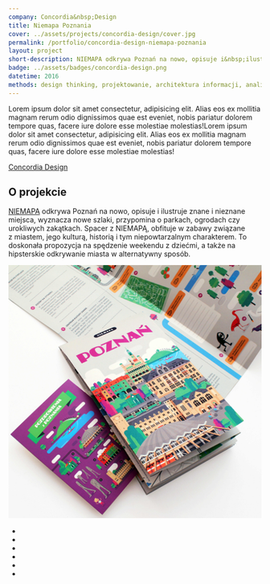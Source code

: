 ```yaml
---
company: Concordia&nbsp;Design
title: Niemapa Poznania
cover: ../assets/projects/concordia-design/cover.jpg
permalink: /portfolio/concordia-design-niemapa-poznania
layout: project
short-description: NIEMAPA odkrywa Poznań na nowo, opisuje i&nbsp;ilustruje znane i&nbsp;nieznane miejsca, wyznacza nowe szlaki, przypomina o parkach, ogrodach czy urokliwych zakątkach
badge: ../assets/badges/concordia-design.png
datetime: 2016
methods: design thinking, projektowanie, architektura informacji, analiza potrzeb użytkowników
---
```


<p>Lorem ipsum dolor sit amet consectetur, adipisicing elit. Alias eos ex mollitia magnam rerum odio dignissimos quae est eveniet, nobis pariatur dolorem tempore quas, facere iure dolore esse molestiae molestias!Lorem ipsum dolor sit amet consectetur, adipisicing elit. Alias eos ex mollitia magnam rerum odio dignissimos quae est eveniet, nobis pariatur dolorem tempore quas, facere iure dolore esse molestiae molestias!</p>
<a href="https://www.concordiadesign.pl">Concordia Design</a> 

<h2>O projekcie</h2>

<p><a href="http://niemapa.pl/poznan/">NIEMAPA</a> odkrywa Poznań na nowo, opisuje i&nbsp;ilustruje znane i&nbsp;nieznane miejsca, wyznacza nowe szlaki, przypomina o parkach, ogrodach czy urokliwych zakątkach. Spacer z&nbsp;NIEMAPĄ, obfituje w&nbsp;zabawy związane z&nbsp;miastem, jego kulturą, historią i&nbsp;tym niepowtarzalnym charakterem. To doskonała propozycja na spędzenie weekendu z&nbsp;dziećmi, a&nbsp;także na hipsterskie odkrywanie miasta w&nbsp;alternatywny sposób. </p>

<div class="project-image">
	<img src="../assets/projects/concordia-design/original.jpg" />
</div>

<ul class="gallery">
	<li class="item" href="../assets/projects/concordia-design/0.jpg" style="background-image: url(../assets/projects/concordia-design/0.jpg);"></li>
	<li class="item" href="../assets/projects/concordia-design/1.jpg" style="background-image: url(../assets/projects/concordia-design/1.jpg);"></li>
	<li class="item" href="../assets/projects/concordia-design/2.jpg" style="background-image: url(../assets/projects/concordia-design/2.jpg);"></li>
	<li class="item" href="../assets/projects/concordia-design/3.jpg" style="background-image: url(../assets/projects/concordia-design/3.jpg);"></li>
	<li class="item" href="../assets/projects/concordia-design/4.jpg" style="background-image: url(../assets/projects/concordia-design/4.jpg);"></li>
	<li class="item" href="../assets/projects/concordia-design/5.jpg" style="background-image: url(../assets/projects/concordia-design/5.jpg);"></li>
</ul>